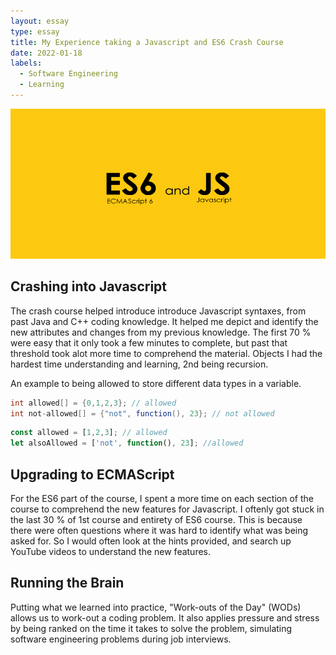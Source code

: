 ```yaml
---
layout: essay
type: essay
title: My Experience taking a Javascript and ES6 Crash Course 
date: 2022-01-18
labels:
  - Software Engineering
  - Learning
---
```

<img class="center" src="../images/JS_ES6.png" width="520" height="240" alt="">
<h2> Crashing into Javascript </h2>

The crash course helped introduce introduce Javascript syntaxes, from past Java and C++ coding knowledge. It helped me depict and identify the new attributes and changes from my previous knowledge. The first 70 % were easy that it only took a few minutes to complete, but past that threshold took alot more time to comprehend the material. Objects I had the hardest time understanding and learning, 2nd being recursion.

An example to being allowed to store different data types in a variable. 
```java
int allowed[] = {0,1,2,3}; // allowed
int not-allowed[] = {"not", function(), 23}; // not allowed
```
```javascript
const allowed = [1,2,3]; // allowed
let alsoAllowed = ['not', function(), 23]; //allowed
```

<h2> Upgrading to ECMAScript </h2>
For the ES6 part of the course, I spent a more time on each section of the course to comprehend the new features for Javascript. I oftenly got stuck in the last 30 % of 1st course and entirety of ES6 course. This is because there were often questions where it was hard to identify what was being asked for. So I would often look at the hints provided, and search up YouTube videos to understand the new features.

<h2> Running the Brain </h2>
Putting what we learned into practice, "Work-outs of the Day" (WODs) allows us to work-out a coding problem. It also applies pressure and stress by being ranked on the time it takes to solve the problem, simulating software engineering problems during job interviews.

